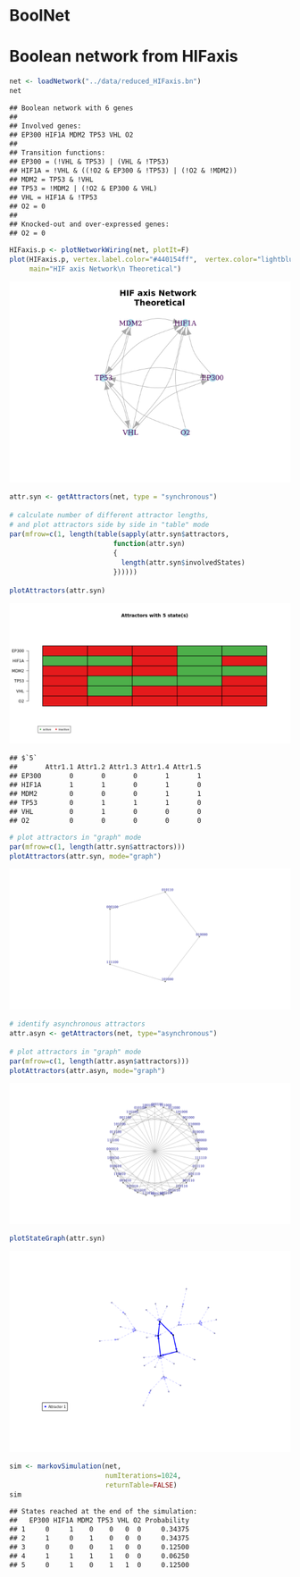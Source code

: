 BoolNet
================

# Boolean network from HIFaxis

``` r
net <- loadNetwork("../data/reduced_HIFaxis.bn")
net
```

    ## Boolean network with 6 genes
    ## 
    ## Involved genes:
    ## EP300 HIF1A MDM2 TP53 VHL O2
    ## 
    ## Transition functions:
    ## EP300 = (!VHL & TP53) | (VHL & !TP53)
    ## HIF1A = !VHL & ((!O2 & EP300 & !TP53) | (!O2 & !MDM2))
    ## MDM2 = TP53 & !VHL
    ## TP53 = !MDM2 | (!O2 & EP300 & VHL)
    ## VHL = HIF1A & !TP53
    ## O2 = 0
    ## 
    ## Knocked-out and over-expressed genes:
    ## O2 = 0

``` r
HIFaxis.p <- plotNetworkWiring(net, plotIt=F)
plot(HIFaxis.p, vertex.label.color="#440154ff",  vertex.color="lightblue", vertex.frame.color="white", layout=layout_in_circle, edge.curved=.3,
     main="HIF axis Network\n Theoretical")
```

![](figs/BoolNet-unnamed-chunk-4-1.png)<!-- -->

``` r
attr.syn <- getAttractors(net, type = "synchronous")

# calculate number of different attractor lengths, 
# and plot attractors side by side in "table" mode
par(mfrow=c(1, length(table(sapply(attr.syn$attractors,
                          function(attr.syn)
                          {
                            length(attr.syn$involvedStates)
                          })))))

plotAttractors(attr.syn)
```

![](figs/BoolNet-unnamed-chunk-5-1.png)<!-- -->

    ## $`5`
    ##       Attr1.1 Attr1.2 Attr1.3 Attr1.4 Attr1.5
    ## EP300       0       0       0       1       1
    ## HIF1A       1       1       0       1       0
    ## MDM2        0       0       0       1       1
    ## TP53        0       1       1       1       0
    ## VHL         0       1       0       0       0
    ## O2          0       0       0       0       0

``` r
# plot attractors in "graph" mode
par(mfrow=c(1, length(attr.syn$attractors)))
plotAttractors(attr.syn, mode="graph")
```

![](figs/BoolNet-unnamed-chunk-5-2.png)<!-- -->

``` r
# identify asynchronous attractors
attr.asyn <- getAttractors(net, type="asynchronous")

# plot attractors in "graph" mode
par(mfrow=c(1, length(attr.asyn$attractors)))
plotAttractors(attr.asyn, mode="graph")
```

![](figs/BoolNet-unnamed-chunk-5-3.png)<!-- -->

``` r
plotStateGraph(attr.syn)
```

![](figs/BoolNet-unnamed-chunk-6-1.png)<!-- -->

``` r
sim <- markovSimulation(net,
                        numIterations=1024,
                        returnTable=FALSE)
sim
```

    ## States reached at the end of the simulation:
    ##   EP300 HIF1A MDM2 TP53 VHL O2 Probability
    ## 1     0     1    0    0   0  0     0.34375
    ## 2     1     0    1    0   0  0     0.34375
    ## 3     0     0    0    1   0  0     0.12500
    ## 4     1     1    1    1   0  0     0.06250
    ## 5     0     1    0    1   1  0     0.12500

